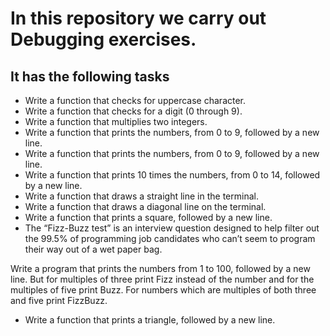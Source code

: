 # In this repository we carry out Debugging exercises.
## It has the following tasks
- Write a function that checks for uppercase character.
- Write a function that checks for a digit (0 through 9).
- Write a function that multiplies two integers.
- Write a function that prints the numbers, from 0 to 9, followed by a new line.
- Write a function that prints the numbers, from 0 to 9, followed by a new line.
- Write a function that prints 10 times the numbers, from 0 to 14, followed by a new line.
- Write a function that draws a straight line in the terminal.
- Write a function that draws a diagonal line on the terminal.
- Write a function that prints a square, followed by a new line.
- The “Fizz-Buzz test” is an interview question designed to help filter out the 99.5% of programming job candidates who can’t seem to program their way out of a wet paper bag.

Write a program that prints the numbers from 1 to 100, followed by a new line. But for multiples of three print Fizz instead of the number and for the multiples of five print Buzz. For numbers which are multiples of both three and five print FizzBuzz.
- Write a function that prints a triangle, followed by a new line.
